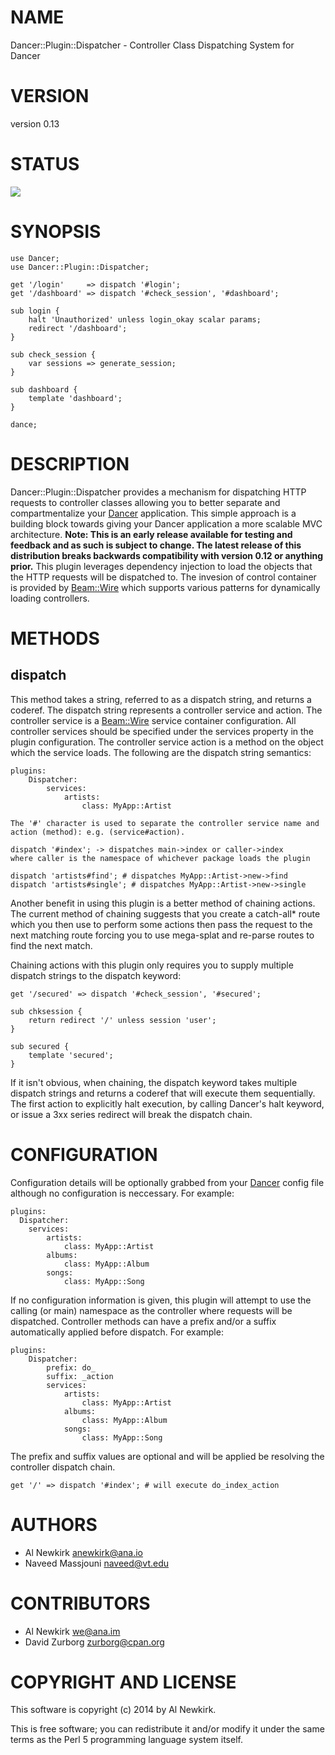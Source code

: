 # NAME

Dancer::Plugin::Dispatcher - Controller Class Dispatching System for Dancer

# VERSION

version 0.13

# STATUS

<a href="https://travis-ci.org/ironcamel/Dancer-Plugin-Dispatcher"><img src="https://travis-ci.org/ironcamel/Dancer-Plugin-Dispatcher.svg?branch=master"></a>

# SYNOPSIS

    use Dancer;
    use Dancer::Plugin::Dispatcher;

    get '/login'     => dispatch '#login';
    get '/dashboard' => dispatch '#check_session', '#dashboard';

    sub login {
        halt 'Unauthorized' unless login_okay scalar params;
        redirect '/dashboard';
    }

    sub check_session {
        var sessions => generate_session;
    }

    sub dashboard {
        template 'dashboard';
    }

    dance;

# DESCRIPTION

Dancer::Plugin::Dispatcher provides a mechanism for dispatching HTTP requests to
controller classes allowing you to better separate and compartmentalize your
[Dancer](http://search.cpan.org/perldoc?Dancer) application. This simple approach is a building block towards giving
your Dancer application a more scalable MVC architecture. __Note: This is an
early release available for testing and feedback and as such is subject to
change. The latest release of this distribution breaks backwards compatibility
with version 0.12 or anything prior.__ This plugin leverages dependency injection
to load the objects that the HTTP requests will be dispatched to. The invesion
of control container is provided by [Beam::Wire](http://search.cpan.org/perldoc?Beam::Wire) which supports various
patterns for dynamically loading controllers.

# METHODS

## dispatch

This method takes a string, referred to as a dispatch string, and returns a
coderef. The dispatch string represents a controller service and action. The
controller service is a [Beam::Wire](http://search.cpan.org/perldoc?Beam::Wire) service container configuration. All
controller services should be specified under the services property in the
plugin configuration. The controller service action is a method on the object
which the service loads. The following are the dispatch string semantics:

    plugins:
        Dispatcher:
            services:
                artists:
                    class: MyApp::Artist

    The '#' character is used to separate the controller service name and
    action (method): e.g. (service#action).

    dispatch '#index'; -> dispatches main->index or caller->index
    where caller is the namespace of whichever package loads the plugin

    dispatch 'artists#find'; # dispatches MyApp::Artist->new->find
    dispatch 'artists#single'; # dispatches MyApp::Artist->new->single

Another benefit in using this plugin is a better method of chaining actions.
The current method of chaining suggests that you create a catch-all\* route
which you then use to perform some actions then pass the request to the next
matching route forcing you to use mega-splat and re-parse routes to find the
next match.

Chaining actions with this plugin only requires you to supply multiple dispatch
strings to the dispatch keyword:

    get '/secured' => dispatch '#check_session', '#secured';

    sub chksession {
        return redirect '/' unless session 'user';
    }

    sub secured {
        template 'secured';
    }

If it isn't obvious, when chaining, the dispatch keyword takes multiple
dispatch strings and returns a coderef that will execute them sequentially. The
first action to explicitly halt execution, by calling Dancer's halt keyword, or
issue a 3xx series redirect will break the dispatch chain.

# CONFIGURATION

Configuration details will be optionally grabbed from your [Dancer](http://search.cpan.org/perldoc?Dancer) config file
although no configuration is neccessary. For example:

    plugins:
      Dispatcher:
        services:
            artists:
                class: MyApp::Artist
            albums:
                class: MyApp::Album
            songs:
                class: MyApp::Song

If no configuration information is given, this plugin will attempt to use the
calling (or main) namespace as the controller where requests will be dispatched.
Controller methods can have a prefix and/or a suffix automatically applied
before dispatch. For example:

    plugins:
        Dispatcher:
            prefix: do_
            suffix: _action
            services:
                artists:
                    class: MyApp::Artist
                albums:
                    class: MyApp::Album
                songs:
                    class: MyApp::Song

The prefix and suffix values are optional and will be applied be resolving the
controller dispatch chain.

    get '/' => dispatch '#index'; # will execute do_index_action

# AUTHORS

- Al Newkirk <anewkirk@ana.io>
- Naveed Massjouni <naveed@vt.edu>

# CONTRIBUTORS

- Al Newkirk <we@ana.im>
- David Zurborg <zurborg@cpan.org>

# COPYRIGHT AND LICENSE

This software is copyright (c) 2014 by Al Newkirk.

This is free software; you can redistribute it and/or modify it under
the same terms as the Perl 5 programming language system itself.
